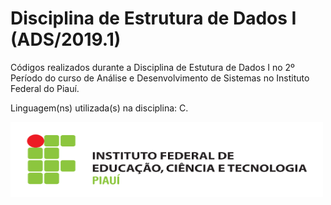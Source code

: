 # Disciplina de Estrutura de Dados I (ADS/2019.1)

Códigos realizados durante a Disciplina de Estutura de Dados I
no 2º Período do curso de Análise e Desenvolvimento de Sistemas no Instituto Federal do Piauí.

Linguagem(ns) utilizada(s) na disciplina: C.

<img src="https://github.com/jhiltonsantos/ADS-Algoritmos-IFPI/blob/master/ifpilogo.png" height="120" width="500">
